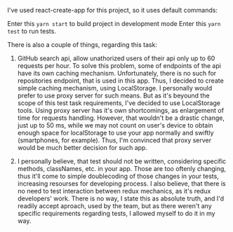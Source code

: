 I've used react-create-app for this project, so it uses default commands:

 Enter this `yarn start` to build project in development mode
 Enter this `yarn test` to run tests.

There is also a couple of things, regarding this task:

1) GitHub search api, allow unathorized users of their api only up to 60 requests per hour. 
To solve this problem, some of endpoints of the api have its own caching mechanism. Unfortunately,
there is no such for repositories endpoint, that is used in this app. Thus, I decided to create simple
caching mechanism, using LocalStorage. I personally would prefer to use proxy server for such means. 
But as it's beyound the scope of this test task requirements, I've decided to use LocalStorage
tools. Using proxy server has it's own shortcomings, as enlargement of time for requests handling.
However, that wouldn't be a drastic change, just up to 50 ms, while we may not count on user's device
to obtain enough space for localStorage to use your app normally and swiftly (smartphones, for example).
Thus, I'm convinced that proxy server would be much better decision for such app.

2) I personally believe, that test should not be written, considering specific methods, classNames, etc.
in your app. Those are too oftenly changing, thus it'll come to simple doublecoding of those changes
in your tests, increasing resourses for developing process. I also believe, that there is no need to test
interaction between redux mechanics, as it's redux developers' work. There is no way, I state this as 
absolute truth, and I'd readily accept aproach, used by the team, but as there weren't any specific 
requirements regarding tests, I allowed myself to do it in my way. 
